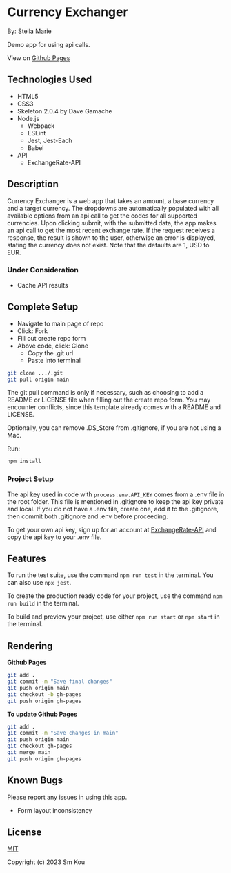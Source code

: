 # Currency Exchanger

By: Stella Marie

Demo app for using api calls.

View on [Github Pages](https://smkou.github.io/currency-exchanger/)

## **Technologies Used**

- HTML5
- CSS3
- Skeleton 2.0.4 by Dave Gamache
- Node.js
  - Webpack
  - ESLint
  - Jest, Jest-Each
  - Babel
- API
  - ExchangeRate-API

## **Description**

Currency Exchanger is a web app that takes an amount, a base currency and a target currency. The dropdowns are automatically populated with all available options from an api call to get the codes for all supported currencies. Upon clicking submit, with the submitted data, the app makes an api call to get the most recent exchange rate. If the request receives a response, the result is shown to the user, otherwise an error is displayed, stating the currency does not exist. Note that the defaults are 1, USD to EUR.

### **Under Consideration**

- Cache API results

## **Complete Setup**

- Navigate to main page of repo
- Click: Fork
- Fill out create repo form
- Above code, click: Clone
  - Copy the .git url
  - Paste into terminal

```bash
git clone .../.git
git pull origin main
```

The git pull command is only if necessary, such as choosing to add a README or LICENSE file when filling out the create repo form. You may encounter conflicts, since this template already comes with a README and LICENSE.

Optionally, you can remove .DS_Store from .gitignore, if you are not using a Mac.

Run:
```bash
npm install
```

### **Project Setup**

The api key used in code with ```process.env.API_KEY``` comes from a .env file in the root folder. This file is mentioned in .gitignore to keep the api key private and local. If you do not have a .env file, create one, add it to the .gitignore, then commit both .gitignore and .env before proceeding.

To get your own api key, sign up for an account at [ExchangeRate-API](https://app.exchangerate-api.com/) and copy the api key to your .env file.

## **Features**

To run the test suite, use the command ```npm run test``` in the terminal. You can also use ```npx jest```.

To create the production ready code for your project, use the command ```npm run build``` in the terminal.

To build and preview your project, use either ```npm run start``` or ```npm start``` in the terminal.

## **Rendering**

**Github Pages**

```bash
git add .
git commit -m "Save final changes"
git push origin main
git checkout -b gh-pages
git push origin gh-pages
```

**To update Github Pages**

```bash
git add .
git commit -m "Save changes in main"
git push origin main
git checkout gh-pages
git merge main
git push origin gh-pages
```

## **Known Bugs**

Please report any issues in using this app.

- Form layout inconsistency

## **License**

[MIT](https://choosealicense.com/licenses/mit/)

Copyright (c) 2023 Sm Kou
